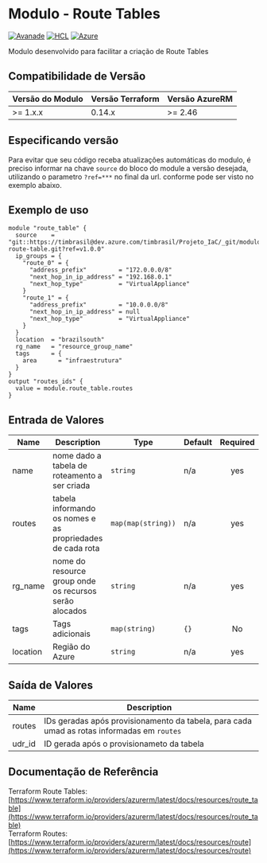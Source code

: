 
# Modulo - Route Tables
[![Avanade](https://img.shields.io/badge/create%20by-Avanade-orange)](https://www.avanade.com/pt-br/about-avanade) [![HCL](https://img.shields.io/badge/language-HCL-blueviolet)](https://www.terraform.io/)
[![Azure](https://img.shields.io/badge/provider-Azure-blue)](https://registry.terraform.io/providers/hashicorp/azurerm/latest)

Modulo desenvolvido para facilitar a criação de Route Tables

## Compatibilidade de Versão

| Versão do Modulo | Versão Terraform | Versão AzureRM |
|----------------|-------------------| --------------- |
| >= 1.x.x       | 0.14.x            | >= 2.46         |

## Especificando versão

Para evitar que seu código receba atualizações automáticas do modulo, é preciso informar na chave `source` do bloco do module a versão desejada, utilizando o parametro `?ref=***` no final da url. conforme pode ser visto no exemplo abaixo.

## Exemplo de uso


```hcl
module "route_table" {
  source    = "git::https://timbrasil@dev.azure.com/timbrasil/Projeto_IaC/_git/modulo-route-table.git?ref=v1.0.0"
  ip_groups = {
    "route_0" = {
      "address_prefix"         = "172.0.0.0/8"
      "next_hop_in_ip_address" = "192.168.0.1"
      "next_hop_type"          = "VirtualAppliance"
    }
    "route_1" = {
      "address_prefix"         = "10.0.0.0/8"
      "next_hop_in_ip_address" = null
      "next_hop_type"          = "VirtualAppliance"
    }
  }
  location  = "brazilsouth"
  rg_name   = "resource_group_name"
  tags      = {
    area      = "infraestrutura"
  }
}
output "routes_ids" {
  value = module.route_table.routes
}
```

## Entrada de Valores

| Name | Description | Type | Default | Required |
|------|-------------|------|---------|:--------:|
| name  |  nome dado a tabela de roteamento a ser criada | `string` | n/a | yes |
| routes | tabela informando os nomes e as propriedades de cada rota | `map(map(string))` | n/a | yes |
| rg_name | nome do resource group onde os recursos serão alocados | `string` | n/a | yes |
| tags | Tags adicionais | `map(string)` | `{}` | No |
| location | Região do Azure | `string` | n/a | yes |


## Saída de Valores

| Name | Description |
|------|-------------|
| routes | IDs geradas após provisionamento da tabela, para cada umad as rotas informadas em `routes` |
| udr_id | ID gerada após o provisionameto da tabela |

## Documentação de Referência

Terraform Route Tables: [https://www.terraform.io/providers/azurerm/latest/docs/resources/route_table](https://www.terraform.io/providers/azurerm/latest/docs/resources/route_table)
<br>
Terraform Routes: [https://www.terraform.io/providers/azurerm/latest/docs/resources/route](https://www.terraform.io/providers/azurerm/latest/docs/resources/route)
